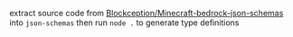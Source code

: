 extract source code from [Blockception/Minecraft-bedrock-json-schemas](https://github.com/Blockception/Minecraft-bedrock-json-schemas/releases) into `json-schemas` then run `node .` to generate type definitions
